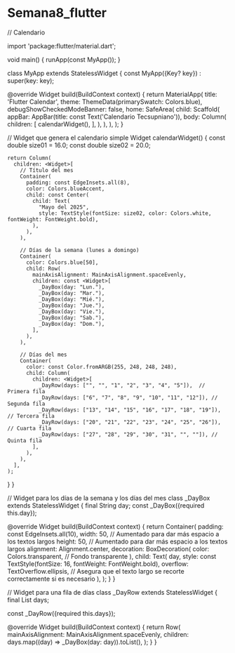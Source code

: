 # Semana8_flutter


// Calendario

import 'package:flutter/material.dart';

void main() {
  runApp(const MyApp());
}

class MyApp extends StatelessWidget {
  const MyApp({Key? key}) : super(key: key);

  @override
  Widget build(BuildContext context) {
    return MaterialApp(
      title: 'Flutter Calendar',
      theme: ThemeData(primarySwatch: Colors.blue),
      debugShowCheckedModeBanner: false,
      home: SafeArea(
        child: Scaffold(
          appBar: AppBar(title: const Text('Calendario Tecsupniano')),
          body: Column(
            children: <Widget>[
              calendarWidget(),
            ],
          ),
        ),
      ),
    );
  }

  // Widget que genera el calendario simple
  Widget calendarWidget() {
    const double size01 = 16.0;
    const double size02 = 20.0;

    return Column(
      children: <Widget>[
        // Título del mes
        Container(
          padding: const EdgeInsets.all(8),
          color: Colors.blueAccent,
          child: const Center(
            child: Text(
              "Mayo del 2025",
              style: TextStyle(fontSize: size02, color: Colors.white, fontWeight: FontWeight.bold),
            ),
          ),
        ),

        // Días de la semana (lunes a domingo)
        Container(
          color: Colors.blue[50],
          child: Row(
            mainAxisAlignment: MainAxisAlignment.spaceEvenly,
            children: const <Widget>[
              _DayBox(day: "Lun."),
              _DayBox(day: "Mar."),
              _DayBox(day: "Mié."),
              _DayBox(day: "Jue."),
              _DayBox(day: "Vie."),
              _DayBox(day: "Sab."),
              _DayBox(day: "Dom."),
            ],
          ),
        ),

        // Días del mes
        Container(
          color: const Color.fromARGB(255, 248, 248, 248),
          child: Column(
            children: <Widget>[
              _DayRow(days: ["", "", "1", "2", "3", "4", "5"]),  // Primera fila
              _DayRow(days: ["6", "7", "8", "9", "10", "11", "12"]), // Segunda fila
              _DayRow(days: ["13", "14", "15", "16", "17", "18", "19"]), // Tercera fila
              _DayRow(days: ["20", "21", "22", "23", "24", "25", "26"]), // Cuarta fila
              _DayRow(days: ["27", "28", "29", "30", "31", "", ""]), // Quinta fila
            ],
          ),
        ),
      ],
    );
  }
}

// Widget para los días de la semana y los días del mes
class _DayBox extends StatelessWidget {
  final String day;
  const _DayBox({required this.day});

  @override
  Widget build(BuildContext context) {
    return Container(
      padding: const EdgeInsets.all(10),
      width: 50,  // Aumentado para dar más espacio a los textos largos
      height: 50, // Aumentado para dar más espacio a los textos largos
      alignment: Alignment.center,
      decoration: BoxDecoration(
        color: Colors.transparent,  // Fondo transparente
      ),
      child: Text(
        day,
        style: const TextStyle(fontSize: 16, fontWeight: FontWeight.bold),
        overflow: TextOverflow.ellipsis,  // Asegura que el texto largo se recorte correctamente si es necesario
      ),
    );
  }
}

// Widget para una fila de días
class _DayRow extends StatelessWidget {
  final List<String> days;

  const _DayRow({required this.days});

  @override
  Widget build(BuildContext context) {
    return Row(
      mainAxisAlignment: MainAxisAlignment.spaceEvenly,
      children: days.map((day) => _DayBox(day: day)).toList(),
    );
  }
}
